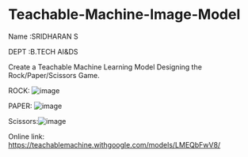 # Teachable-Machine-Image-Model
Name :SRIDHARAN S 

DEPT :B.TECH AI&DS

Create a Teachable Machine Learning Model Designing the Rock/Paper/Scissors Game. 


ROCK: ![image](https://user-images.githubusercontent.com/82379566/153825686-13672a42-b148-4217-925d-e4eb792abf02.png)

    
    
      
PAPER: ![image](https://user-images.githubusercontent.com/82379566/153825782-63862434-83d1-4dc2-be41-54cf56c91984.png)


 
Scissors:![image](https://user-images.githubusercontent.com/82379566/153825810-85de5dd1-eb3b-4c66-90fd-abf5cea37ad3.png)




Online link: https://teachablemachine.withgoogle.com/models/LMEQbFwV8/

